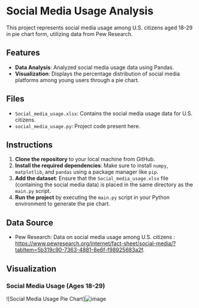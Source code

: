 # Social Media Usage Analysis

This project represents social media usage among U.S. citizens aged 18-29 in pie chart form, utilizing data from Pew Research.

## Features
- **Data Analysis**: Analyzed social media usage data using Pandas.
- **Visualization**: Displays the percentage distribution of social media platforms among young users through a pie chart.

## Files
- `Social_media_usage.xlsx`: Contains the social media usage data for U.S. citizens.
- `social_media_usage.py`: Project code present here.

## Instructions
1. **Clone the repository** to your local machine from GitHub.
2. **Install the required dependencies**: Make sure to install `numpy`, `matplotlib`, and `pandas` using a package manager like `pip`.
3. **Add the dataset**: Ensure that the `Social_media_usage.xlsx` file (containing the social media data) is placed in the same directory as the `main.py` script.
4. **Run the project** by executing the `main.py` script in your Python environment to generate the pie chart.

## Data Source
- Pew Research: Data on social media usage among U.S. citizens : https://www.pewresearch.org/internet/fact-sheet/social-media/?tabItem=5b319c90-7363-4881-8e6f-f98925683a2f.

## Visualization
### Social Media Usage (Ages 18-29)
![Social Media Usage Pie Chart]![image](https://github.com/user-attachments/assets/d33c362d-b33e-4af6-9d05-729170c91265)

